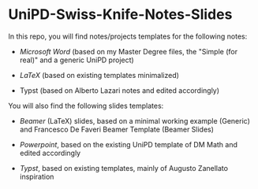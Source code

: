 # UniPD-Swiss-Knife-Notes-Slides

In this repo, you will find notes/projects templates for the following notes:

- _Microsoft Word_ (based on my Master Degree files, the "Simple (for real)" and a generic UniPD project)

- _LaTeX_ (based on existing templates minimalized)

- Typst (based on Alberto Lazari notes and edited accordingly)

You will also find the following slides templates:

- _Beamer_ (LaTeX) slides, based on a minimal working example (Generic) and Francesco De Faveri Beamer Template (Beamer Slides)

- _Powerpoint_, based on the existing UniPD template of DM Math and edited accordingly

- _Typst_, based on existing templates, mainly of Augusto Zanellato inspiration
